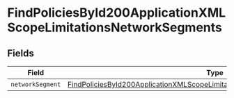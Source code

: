 # FindPoliciesById200ApplicationXMLScopeLimitationsNetworkSegments


## Fields

| Field                                                                                                                                                                                       | Type                                                                                                                                                                                        | Required                                                                                                                                                                                    | Description                                                                                                                                                                                 |
| ------------------------------------------------------------------------------------------------------------------------------------------------------------------------------------------- | ------------------------------------------------------------------------------------------------------------------------------------------------------------------------------------------- | ------------------------------------------------------------------------------------------------------------------------------------------------------------------------------------------- | ------------------------------------------------------------------------------------------------------------------------------------------------------------------------------------------- |
| `networkSegment`                                                                                                                                                                            | [FindPoliciesById200ApplicationXMLScopeLimitationsNetworkSegmentsNetworkSegment](../../models/operations/findpoliciesbyid200applicationxmlscopelimitationsnetworksegmentsnetworksegment.md) | :heavy_minus_sign:                                                                                                                                                                          | N/A                                                                                                                                                                                         |